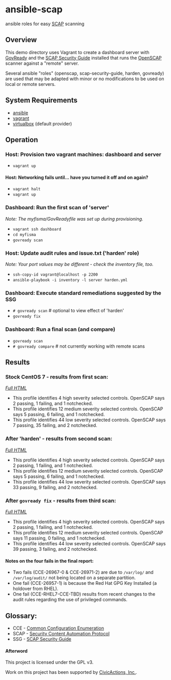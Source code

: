 # ansible-scap
ansible roles for easy [SCAP](http://scap.nist.gov/) scanning

## Overview

This demo directory uses Vagrant to create a dashboard server with [GovReady](https://github.com/GovReady/govready) and the [SCAP Security Guide](https://github.com/OpenSCAP/scap-security-guide) installed that runs the [OpenSCAP](https://github.com/OpenSCAP/openscap) scanner against a "remote" server.

Several ansible "roles" (openscap, scap-security-guide, harden, govready) are used that may be adapted with minor or no modifications to be used on local or remote servers.

## System Requirements
- [ansible](http://www.ansible.com/)
- [vagrant](https://www.vagrantup.com/)
- [virtualbox](https://www.virtualbox.org/) (default provider)

## Operation

### Host: Provision two vagrant machines: dashboard and server
- `vagrant up`

#### Host: Networking fails until... have you turned it off and on again?
- `vagrant halt`
- `vagrant up`

### Dashboard: Run the first scan of 'server'
_Note: The myfisma/GovReadyfile was set up during provisioning._
- `vagrant ssh dashboard`
- `cd myfisma`
- `govready scan`

### Host: Update audit rules and issue.txt ('harden' role)
_Note: Your port values may be different - check the inventory file, too._
- `ssh-copy-id vagrant@localhost -p 2200`
- `ansible-playbook -i inventory -l server harden.yml`

### Dashboard: Execute standard remediations suggested by the SSG
- `# govready scan` # optional to view effect of 'harden'
- `govready fix`

### Dashboard: Run a final scan (and compare)
- `govready scan`
- `# govready compare` # not currently working with remote scans

## Results
### Stock CentOS 7 - results from first scan:
_[Full HTML](http://htmlpreview.github.io/?https://github.com/openprivacy/ansible-scap/blob/master/example-results/scan-1-results.html)_
- This profile identifies 4 high severity selected controls. OpenSCAP says 2 passing, 1 failing, and 1 notchecked.
- This profile identifies 12 medium severity selected controls. OpenSCAP says 5 passing, 6 failing, and 1 notchecked.
- This profile identifies 44 low severity selected controls. OpenSCAP says 7 passing, 35 failing, and 2 notchecked.

### After 'harden' - results from second scan:
_[Full HTML](http://htmlpreview.github.io/?https://github.com/openprivacy/ansible-scap/blob/master/example-results/scan-2-results.html)_
- This profile identifies 4 high severity selected controls. OpenSCAP says 2 passing, 1 failing, and 1 notchecked.
- This profile identifies 12 medium severity selected controls. OpenSCAP says 5 passing, 6 failing, and 1 notchecked.
- This profile identifies 44 low severity selected controls. OpenSCAP says 33 passing, 9 failing, and 2 notchecked.

### After `govready fix` - results from third scan:
_[Full HTML](http://htmlpreview.github.io/?https://github.com/openprivacy/ansible-scap/blob/master/example-results/scan-3-results.html)_
- This profile identifies 4 high severity selected controls. OpenSCAP says 2 passing, 1 failing, and 1 notchecked.
- This profile identifies 12 medium severity selected controls. OpenSCAP says 11 passing, 0 failing, and 1 notchecked.
- This profile identifies 44 low severity selected controls. OpenSCAP says 39 passing, 3 failing, and 2 notchecked.

#### Notes on the four fails in the final report:
- Two fails (CCE-26967-0 & CCE-26971-2) are due to `/var/log/` and `/var/log/audit/` not being located on a separate partition.
- One fail (CCE-26957-1) is because the Red Hat GPG Key Installed (a holdover from RHEL).
- One fail (CCE-RHEL7-CCE-TBD) results from recent changes to the audit rules regarding the use of privileged commands.

## Glossary:
- CCE - [Common Configuration Enumeration](https://nvd.nist.gov/cce/index.cfm)
- SCAP - [Security Content Automation Protocol](http://scap.nist.gov/)
- SSG - [SCAP Security Guide](https://fedorahosted.org/scap-security-guide/)

#### Afterword

This project is licensed under the GPL v3.

Work on this project has been supported by [CivicActions, Inc.](https://www.civicactions.com/).
